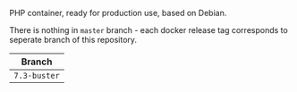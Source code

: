 PHP container, ready for production use, based on Debian.

There is nothing in `master` branch - each docker release tag corresponds to seperate branch of this repository.

| Branch |
| ------------- |
| `7.3-buster` |

